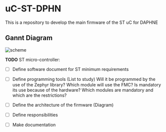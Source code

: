 # uC-ST-DPHN
This is a repository to develop the main firmware of the ST uC for DAPHNE 

## Gannt Diagram
![scheme](gant_uC.png)

**TODO**
ST micro-controller:
- [ ] Define software document for ST
minimum requirements
- [ ] Define programming tools (List to study)
Will it be programmed by the use of the Zephyr library?
Which module will use the FMC?
Is mandatory its use because of the hardware?
Which modules are mandatory and which are the restrictions?

- [ ] Define the architecture of the firmware (Diagram)

- [ ] Define responsibilities

- [ ] Make documentation
